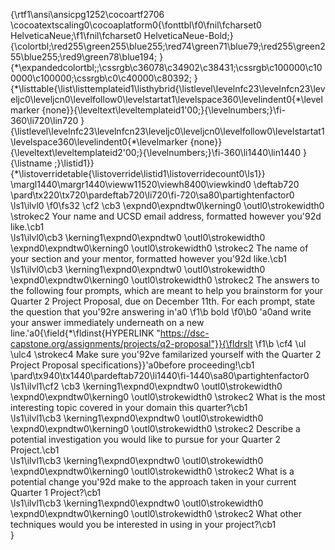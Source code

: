{\rtf1\ansi\ansicpg1252\cocoartf2706
\cocoatextscaling0\cocoaplatform0{\fonttbl\f0\fnil\fcharset0 HelveticaNeue;\f1\fnil\fcharset0 HelveticaNeue-Bold;}
{\colortbl;\red255\green255\blue255;\red74\green71\blue79;\red255\green255\blue255;\red9\green78\blue194;
}
{\*\expandedcolortbl;;\cssrgb\c36078\c34902\c38431;\cssrgb\c100000\c100000\c100000;\cssrgb\c0\c40000\c80392;
}
{\*\listtable{\list\listtemplateid1\listhybrid{\listlevel\levelnfc23\levelnfcn23\leveljc0\leveljcn0\levelfollow0\levelstartat1\levelspace360\levelindent0{\*\levelmarker \{none\}}{\leveltext\leveltemplateid1\'00;}{\levelnumbers;}\fi-360\li720\lin720 }{\listlevel\levelnfc23\levelnfcn23\leveljc0\leveljcn0\levelfollow0\levelstartat1\levelspace360\levelindent0{\*\levelmarker \{none\}}{\leveltext\leveltemplateid2\'00;}{\levelnumbers;}\fi-360\li1440\lin1440 }{\listname ;}\listid1}}
{\*\listoverridetable{\listoverride\listid1\listoverridecount0\ls1}}
\margl1440\margr1440\vieww11520\viewh8400\viewkind0
\deftab720
\pard\tx220\tx720\pardeftab720\li720\fi-720\sa80\partightenfactor0
\ls1\ilvl0
\f0\fs32 \cf2 \cb3 		\expnd0\expndtw0\kerning0
\outl0\strokewidth0 \strokec2 Your name and UCSD email address, formatted however you\'92d like.\cb1 \
\ls1\ilvl0\cb3 \kerning1\expnd0\expndtw0 \outl0\strokewidth0 		\expnd0\expndtw0\kerning0
\outl0\strokewidth0 \strokec2 The name of your section and your mentor, formatted however you\'92d like.\cb1 \
\ls1\ilvl0\cb3 \kerning1\expnd0\expndtw0 \outl0\strokewidth0 		\expnd0\expndtw0\kerning0
\outl0\strokewidth0 \strokec2 The answers to the following four prompts, which are meant to help you brainstorm for your Quarter 2 Project Proposal, due on December 11th. For each prompt, state the question that you\'92re answering in\'a0
\f1\b bold
\f0\b0 \'a0and write your answer immediately underneath on a new line.\'a0{\field{\*\fldinst{HYPERLINK "https://dsc-capstone.org/assignments/projects/q2-proposal"}}{\fldrslt 
\f1\b \cf4 \ul \ulc4 \strokec4 Make sure you\'92ve familarized yourself with the Quarter 2 Project Proposal specifications}}\'a0before proceeding!\cb1 \
\pard\tx940\tx1440\pardeftab720\li1440\fi-1440\sa80\partightenfactor0
\ls1\ilvl1\cf2 \cb3 \kerning1\expnd0\expndtw0 \outl0\strokewidth0 		\expnd0\expndtw0\kerning0
\outl0\strokewidth0 \strokec2 What is the most interesting topic covered in your domain this quarter?\cb1 \
\ls1\ilvl1\cb3 \kerning1\expnd0\expndtw0 \outl0\strokewidth0 		\expnd0\expndtw0\kerning0
\outl0\strokewidth0 \strokec2 Describe a potential investigation you would like to pursue for your Quarter 2 Project.\cb1 \
\ls1\ilvl1\cb3 \kerning1\expnd0\expndtw0 \outl0\strokewidth0 		\expnd0\expndtw0\kerning0
\outl0\strokewidth0 \strokec2 What is a potential change you\'92d make to the approach taken in your current Quarter 1 Project?\cb1 \
\ls1\ilvl1\cb3 \kerning1\expnd0\expndtw0 \outl0\strokewidth0 		\expnd0\expndtw0\kerning0
\outl0\strokewidth0 \strokec2 What other techniques would you be interested in using in your project?\cb1 \
}